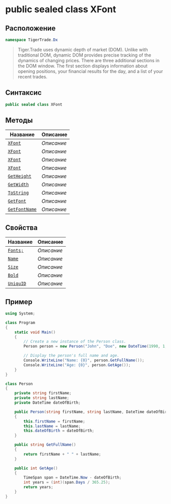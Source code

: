 
# public sealed class XFont
## Расположение
```csharp
namespace TigerTrade.Dx
```



> Tiger.Trade uses dynamic depth of market (DOM). Unlike with traditional DOM, dynamic DOM provides precise tracking of the dynamics of changing prices. There are three additional sections in the DOM window. The first section displays information about opening positions, your financial results for the day, and a list of your recent trades.

## Синтаксис
```csharp
public sealed class XFont
```


## Методы
| Название | Описание |
| --- | --- |
| [`XFont`](./XFont.cs/metody/XFont.md) | *Описание* |
| [`XFont`](./XFont.cs/metody/XFont.md) | *Описание* |
| [`XFont`](./XFont.cs/metody/XFont.md) | *Описание* |
| [`XFont`](./XFont.cs/metody/XFont.md) | *Описание* |
| [`GetHeight`](./XFont.cs/metody/GetHeight.md) | *Описание* |
| [`GetWidth`](./XFont.cs/metody/GetWidth.md) | *Описание* |
| [`ToString`](./XFont.cs/metody/ToString.md) | *Описание* |
| [`GetFont`](./XFont.cs/metody/GetFont.md) | *Описание* |
| [`GetFontName`](./XFont.cs/metody/GetFontName.md) | *Описание* |

## Свойства
| Название | Описание |
| --- | --- |
| [`Fonts;`](./XFont.cs/svoistva/Fonts;.md) | *Описание* |
| [`Name`](./XFont.cs/svoistva/Name.md) | *Описание* |
| [`Size`](./XFont.cs/svoistva/Size.md) | *Описание* |
| [`Bold`](./XFont.cs/svoistva/Bold.md) | *Описание* |
| [`UniquID`](./XFont.cs/svoistva/UniquID.md) | *Описание* |


## Пример
```csharp
using System;

class Program
{
    static void Main()
    {
        // Create a new instance of the Person class.
        Person person = new Person("John", "Doe", new DateTime(1990, 1, 1));

        // Display the person's full name and age.
        Console.WriteLine("Name: {0}", person.GetFullName());
        Console.WriteLine("Age: {0}", person.GetAge());
    }
}

class Person
{
    private string firstName;
    private string lastName;
    private DateTime dateOfBirth;

    public Person(string firstName, string lastName, DateTime dateOfBirth)
    {
        this.firstName = firstName;
        this.lastName = lastName;
        this.dateOfBirth = dateOfBirth;
    }

    public string GetFullName()
    {
        return firstName + " " + lastName;
    }

    public int GetAge()
    {
        TimeSpan span = DateTime.Now - dateOfBirth;
        int years = (int)(span.Days / 365.25);
        return years;
    }
}
```

